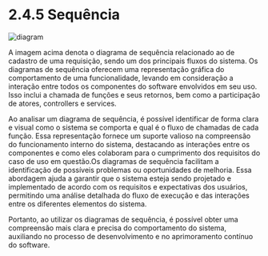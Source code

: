 # 2.4.5 Sequência

![diagram](https://www.plantuml.com/plantuml/svg/0/jLN1Jjmm4BrNuXyiJei4_O0zLBGWRgXeWHD6bTUU1GjZTsUSIFsSgeT-oFvO9tQpSO9X0OaS8cSyR-QzcR5pJ55XR1wT85WtuBLLUvy4Fqh7WAAXHg4DGf7OlwPcyvi_zhE33iw1ZZPu4YiCFYQdisvr1DvKl9PAFoIdRxmeVC176t-nguyOd381Vo2ia-U2ILcoMWNfJuRzCP00Mwj37GGOxOhN9bncjpfMiry25m3fgn24d_LS2zuWosMpDKGzmnYJKNtHZxxamix51GAtvXw4OH19RnJ7J8atVpT_GeRb9Z2eg_DSt8CoW3IpHfWWT8CK3gKdU0IA28TY7Kt1X0waNxgmlBaLkh1cuyXq3b4b6ZbhQYeddNJlFVdF6nVj1O_ZcNLmSplcySBcXD5qZfXSCI5pCRJizEgxzBZzpF1ocgRGDh2QLZbh50vXPWUxaISrlYa_qsrv4x1Jo09NhE-PYFtabHe4ATVMs6p7z7dzRnSlVHPVbREZ3btBjb6CrNmdZ0D9FwksbSUcj7z5vjmcyq1_aZeTjhvYPU9ShIBhg5mzh0nJ3rnet5svouZMtqb_1wZmAZo0Vzlm338_4yGKO1Qxz-l7f5V-CNFovF2_XAsSp__Nt81Q0F6z65M9xctTDNdCVm_-QVq3)

A imagem acima denota o diagrama de sequência relacionado ao de cadastro de uma requisição, sendo um dos principais fluxos do sistema. Os diagramas de sequência oferecem uma representação gráfica do comportamento de uma funcionalidade, levando em consideração a interação entre todos os componentes do software envolvidos em seu uso. Isso inclui a chamada de funções e seus retornos, bem como a participação de atores, controllers e services.

Ao analisar um diagrama de sequência, é possível identificar de forma clara e visual como o sistema se comporta e qual é o fluxo de chamadas de cada função. Essa representação fornece um suporte valioso na compreensão do funcionamento interno do sistema, destacando as interações entre os componentes e como eles colaboram para o cumprimento dos requisitos do caso de uso em questão.Os diagramas de sequência facilitam a identificação de possíveis problemas ou oportunidades de melhoria. Essa abordagem ajuda a garantir que o sistema esteja sendo projetado e implementado de acordo com os requisitos e expectativas dos usuários, permitindo uma análise detalhada do fluxo de execução e das interações entre os diferentes elementos do sistema.

Portanto, ao utilizar os diagramas de sequência, é possível obter uma compreensão mais clara e precisa do comportamento do sistema, auxiliando no processo de desenvolvimento e no aprimoramento contínuo do software.